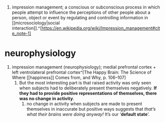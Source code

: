 1. impression management; a conscious or subconscious process in which people attempt to influence the perceptions of other people about a person, object or event by regulating and controlling information in [[microsociology|social interaction]].^[https://en.wikipedia.org/wiki/Impression_management#cite_note-1]

# neurophysiology
1. impression management (neurophysiology); medial prefrontal cortex + left ventrolateral prefrontal cortex^[The Happy Brain: The Science of Where [[happiness]] Comes from, and Why, p. 106–107]
	1. But the most interesting part is that raised activity was only seen when subjects had to deliberately present themselves negatively. **If they had to provide positive representations of themselves, there was no change in activity**.
		1. no change in activity when subjects are made to present themselves in inaccurate but positive ways suggests that _that’s what their brains were doing anyway!_ It’s our ‘**default state**’.